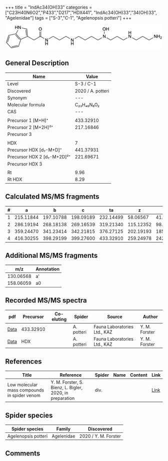 +++
title = "IndAc34(OH)33"
categories = ["C23H40N6O2","P433","D217","HDX441",
"IndAc34(OH)33","34(OH)33",
"Agelenidae"]
tags = ["S-3","C-1",
"Agelenopsis potteri"]
+++

![](/img/IndAc34(OH)33.png)

## General Description

| Name                       | Value              |
|----------------------------|--------------------|
| Level                      | S-3 / C-1          |
| Discovered                 | 2020 / A. potteri  |
| Synonym                    | ---                |
| Molecular formula          | C₂₃H₄₀N₆O₂                   |
| CAS                        | ---                |
|                            |                    |
| Precursor 1 [M+H]⁺         | 433.32910                   |
| Precursor 2 [M+2H]²⁺       | 217.16846                   |
| Precursor 3                |                    |
|                            |                    |
| HDX                        | 7                   |
| Precursor HDX   [d₇-M+D]⁺   | 441.37931                   |
| Precursor HDX 2 [d₇-M+2D]²⁺ | 221.69671                   |
| Precursor HDX 3            |                    |
|                            |                    |
| Rt                         | 9.96                   |
| Rt HDX                     | 8.29                   |

## Calculated MS/MS fragments

| # | a         | b         | c         | ta        | z         | y         | tz        |
|---|-----------|-----------|-----------|-----------|-----------|-----------|-----------|
| 1 | 215.11844 | 197.10788 | 198.09189 | 232.14499 | 58.06567 | 41.03912 | 75.09222 |
| 2 | 286.19194 | 268.18138 | 269.16539 | 319.21340 | 115.12352 | 98.09697 | 148.14498 |
| 3 | 359.24470 | 341.23414 | 342.21815 | 376.27125 | 202.19193 | 185.16538 | 219.21848 |
| 4 | 416.30255 | 398.29199 | 399.27600 | 433.32910 | 259.24978 | 242.22323 | 276.27633 |

## Additional MS/MS fragments

| m/z | Annotation |
|-----|------------|
| 130.06568 | a'         |
| 158.06059 | a0         |

## Recorded MS/MS spectra

| pdf                                             | Precursor | Co-eluting | Spider      | Source                       | Author        |
|-------------------------------------------------|-----------|------------|-------------|------------------------------|---------------|
| [Data](/pdf/A-potteri/433_IndAc34(OH)33_Ap.pdf) | 433.32910 |           | A. potteri | Fauna Laboratories Ltd., KAZ | Y. M. Forster |
| [Data](/pdf/A-potteri/433_IndAc34(OH)33_Ap_HDX.pdf) | HDX |           | A. potteri | Fauna Laboratories Ltd., KAZ | Y. M. Forster |


## References

| Title | Reference | Spider | Name | Content | Link |
|-------|-----------|--------|------|---------|------|
| Low molecular mass compounds in spider venom      | Y. M. Forster, S. Bienz, L. Bigler, 2020, in preparation          | div.       |   |   | [Link](unknown) |

## Spider species

| Spider species     | Family     | Discovered           |
|--------------------|------------|----------------------|
| Agelenopsis potteri | Agelenidae | 2020 / Y. M. Forster |


## Comments